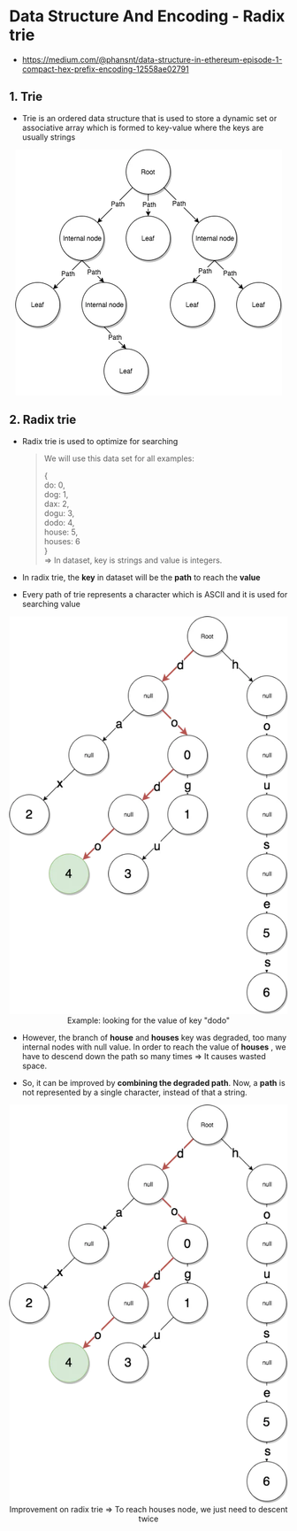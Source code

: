 # **Data Structure And Encoding - Radix trie**

- https://medium.com/@phansnt/data-structure-in-ethereum-episode-1-compact-hex-prefix-encoding-12558ae02791

## **1. Trie**

- Trie is an ordered data structure that is used to store a dynamic set or associative array which is formed to key-value where the keys are usually strings

<div class="image-container" align="center">
<img src="img/radix_trie.webp" alt="Image 1"  >
</div>

## **2. Radix trie**

- Radix trie is used to optimize for searching

  > We will use this data set for all examples:
  >
  > {<br>
  > do: 0,<br>
  > dog: 1,<br>
  > dax: 2,<br>
  > dogu: 3,<br>
  > dodo: 4,<br>
  > house: 5,<br>
  > houses: 6<br>
  > }<br>
  > => In dataset, key is strings and value is integers.

- In radix trie, the **key** in dataset will be the **path** to reach the **value**
- Every path of trie represents a character which is ASCII and it is used for searching value

<div class="image-container" align="center">
<img src="img/radix_trie_2.webp" alt="Image 1"  >
<br>Example: looking for the value of key "dodo"
</div>

- However, the branch of **house** and **houses** key was degraded, too many internal nodes with null value. In order to reach the value of **houses** , we have to descend down the path so many times => It causes wasted space.

- So, it can be improved by **combining the degraded path**. Now, a **path** is not represented by a single character, instead of that a string.

<div class="image-container" align="center">
<img src="img/radix_trie_2.webp" alt="Image 1"  >
<br>Improvement on radix trie => To reach houses node, we just need to descent twice
</div>
